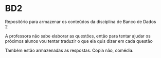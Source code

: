 # BD2
Repositório para  armazenar os conteúdos da disciplina de Banco de Dados 2

A professora não sabe elaborar as questões, então para tentar ajudar os próximos alunos vou tentar traduzir o que ela quis dizer em cada questão

Também estão armazenadas as respostas. Copia não, comédia.